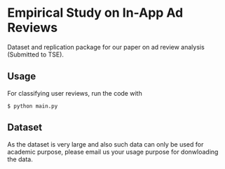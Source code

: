 # Empirical Study on In-App Ad Reviews
Dataset and replication package for our paper on ad review analysis (Submitted to TSE).

## Usage
For classifying user reviews, run the code with
```angular2html
$ python main.py
```


## Dataset
As the dataset is very large and also such data can only be used for academic purpose, please email us your usage purpose for donwloading the data.
